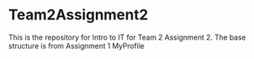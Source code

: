 # Team2Assignment2
This is the repository for Intro to IT for Team 2 Assignment 2. The base structure is from Assignment 1 MyProfile
